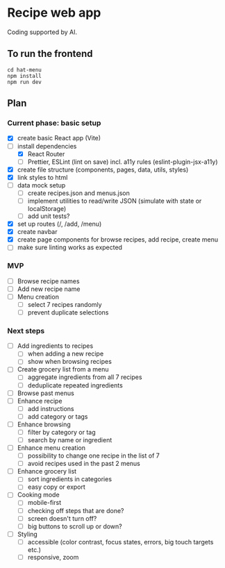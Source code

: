 # Recipe web app

Coding supported by AI.

## To run the frontend
```
cd hat-menu
npm install
npm run dev
```

## Plan

### Current phase: basic setup
- [x] create basic React app (Vite)
- [ ] install dependencies
    - [x] React Router
    - [ ] Prettier, ESLint (lint on save) incl. a11y rules (eslint-plugin-jsx-a11y)
- [x] create file structure (components, pages, data, utils, styles)
- [x] link styles to html
- [ ] data mock setup
    - [ ] create recipes.json and menus.json
    - [ ] implement utilities to read/write JSON (simulate with state or localStorage)
    - [ ] add unit tests?
- [x] set up routes (/, /add, /menu)
- [x] create navbar
- [x] create page components for browse recipes, add recipe, create menu
- [ ] make sure linting works as expected

### MVP
- [ ] Browse recipe names
- [ ] Add new recipe name
- [ ] Menu creation
    - [ ] select 7 recipes randomly
    - [ ] prevent duplicate selections

### Next steps
- [ ] Add ingredients to recipes
    - [ ] when adding a new recipe
    - [ ] show when browsing recipes
- [ ] Create grocery list from a menu
    - [ ] aggregate ingredients from all 7 recipes
    - [ ] deduplicate repeated ingredients
- [ ] Browse past menus
- [ ] Enhance recipe
    - [ ] add instructions
    - [ ] add category or tags
- [ ] Enhance browsing
    - [ ] filter by category or tag
    - [ ] search by name or ingredient
- [ ] Enhance menu creation
    - [ ] possibility to change one recipe in the list of 7
    - [ ] avoid recipes used in the past 2 menus
- [ ] Enhance grocery list
    - [ ] sort ingredients in categories
    - [ ] easy copy or export
- [ ] Cooking mode
    - [ ] mobile-first
    - [ ] checking off steps that are done?
    - [ ] screen doesn't turn off?
    - [ ] big buttons to scroll up or down?
- [ ] Styling
    - [ ] accessible (color contrast, focus states, errors, big touch targets etc.)
    - [ ] responsive, zoom